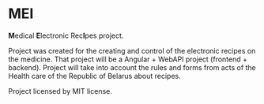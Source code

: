 # MEI

**M**edical **E**lectronic Rec**I**pes project.

Project was created for the creating and control of the electronic recipes on the medicine. That project will be a Angular + WebAPI project (frontend + backend). Project will take into account the rules and forms from acts of the Health care of the Republic of Belarus about recipes.

Project licensed by MIT license.
